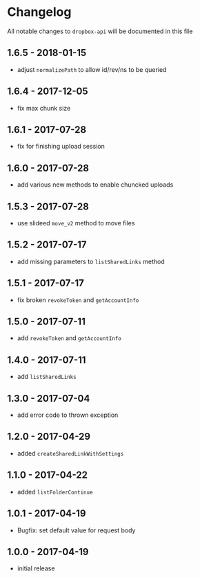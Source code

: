 # Changelog

All notable changes to `dropbox-api` will be documented in this file

## 1.6.5 - 2018-01-15

- adjust `normalizePath` to allow id/rev/ns to be queried


## 1.6.4 - 2017-12-05

- fix max chunk size

## 1.6.1 - 2017-07-28

- fix for finishing upload session

## 1.6.0 - 2017-07-28

- add various new methods to enable chuncked uploads

## 1.5.3 - 2017-07-28

- use slideed `move_v2` method to move files

## 1.5.2 - 2017-07-17

- add missing parameters to `listSharedLinks` method

## 1.5.1 - 2017-07-17

- fix broken `revokeToken` and `getAccountInfo`

## 1.5.0 - 2017-07-11

- add `revokeToken` and `getAccountInfo`

## 1.4.0 - 2017-07-11

- add `listSharedLinks`

## 1.3.0 - 2017-07-04

- add error code to thrown exception

## 1.2.0 - 2017-04-29

- added `createSharedLinkWithSettings`

## 1.1.0 - 2017-04-22

- added `listFolderContinue`

## 1.0.1 - 2017-04-19

- Bugfix: set default value for request body

## 1.0.0 - 2017-04-19

- initial release
